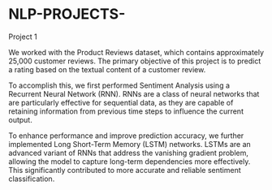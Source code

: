 # NLP-PROJECTS-



Project 1


We worked with the Product Reviews dataset, which contains approximately 25,000 customer reviews. The primary objective of this project is to predict a rating based on the textual content of a customer review.

To accomplish this, we first performed Sentiment Analysis using a Recurrent Neural Network (RNN). RNNs are a class of neural networks that are particularly effective for sequential data, as they are capable of retaining information from previous time steps to influence the current output.

To enhance performance and improve prediction accuracy, we further implemented Long Short-Term Memory (LSTM) networks. LSTMs are an advanced variant of RNNs that address the vanishing gradient problem, allowing the model to capture long-term dependencies more effectively. This significantly contributed to more accurate and reliable sentiment classification.
